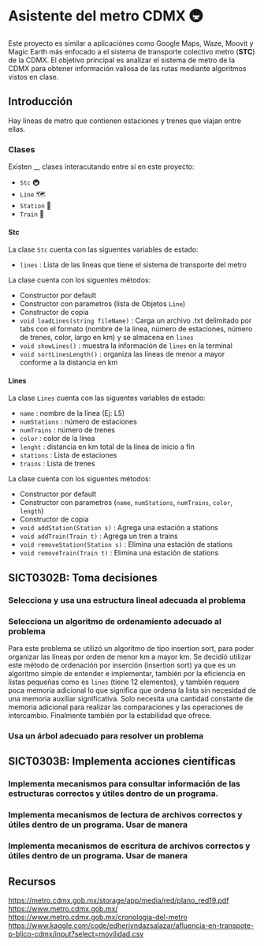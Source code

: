 # Asistente del metro CDMX 🚇
Este proyecto es similar a aplicaciónes como Google Maps, Waze, Moovit y Magic Earth más enfocado a el sistema de transporte colectivo metro (**STC**) de la CDMX.
El objetivo principal es analizar el sistema de metro de la CDMX para obtener información valiosa de las rutas mediante algoritmos vistos en clase.
## Introducción
Hay lineas de metro que contienen estaciones y trenes que viajan entre ellas.

### Clases
Existen __ clases interacutando entre sí en este proyecto:
- `Stc`  🚇
- `Line`  🗺
- `Station`  🚉
- `Train`  🚄

#### Stc
La clase `Stc` cuenta con las siguentes variables de estado:
- `lines` : Lista de las lineas que tiene el sistema de transporte del metro

La clase cuenta con los siguentes métodos:
- Constructor por default
- Constructor con parametros (lista de Objetos `Line`)
- Constructor de copia
- `void loadLines(string fileName)` : Carga un archivo .txt delimitado por tabs con el formato (nombre de la linea, número de estaciones, número de trenes, color, largo en km) y se almacena en `lines`
- `void showLines()` : muestra la información de `lines` en la terminal
- `void sortLinesLength()` : organiza las líneas de menor a mayor conforme a la distancia en km

#### Lines
La clase `Lines` cuenta con las siguentes variables de estado:
- `name` : nombre de la línea (Ej: L5)
- `numStations` : número de estaciones
- `numTrains` : número de trenes
- `color` : color de la línea
- `lenght` : distancia en km total de la línea de inicio a fin
- `stations` : Lista de estaciones
- `trains` : Lista de trenes

La clase cuenta con los siguentes métodos:
- Constructor por default
- Constructor con parametros (`name`, `numStations`, `numTrains`, `color`, `length`)
- Constructor de copia
- `void addStation(Station s)` : Agrega una estación a stations
- `void addTrain(Train t)` : Agrega un tren a trains
- `void removeStation(Station s)` : Elimina una estación de stations
- `void removeTrain(Train t)` : Elimina una estación de stations



## SICT0302B: Toma decisiones
### Selecciona y usa una estructura lineal adecuada al problema

### Selecciona un algoritmo de ordenamiento adecuado al problema
Para este problema se utilizó un algoritmo de tipo insertion sort, para poder organizar las líneas por orden de menor km a mayor km. Se decidió utilizar este método de ordenación por inserción (insertion sort) ya que es un algoritmo simple de entender e implementar, también por la eficiencia en listas pequeñas como es `lines` (tiene 12 elementos), y también requere poca memoria adicional  lo que significa que ordena la lista sin necesidad de una memoria auxiliar significativa. Solo necesita una cantidad constante de memoria adicional para realizar las comparaciones y las operaciones de intercambio. Finalmente también por la estabilidad que ofrece.

### Usa un árbol adecuado para resolver un problema

## SICT0303B: Implementa acciones científicas
### Implementa mecanismos para consultar información de las estructuras correctos y útiles dentro de un programa.

### Implementa mecanismos de lectura de archivos correctos y útiles dentro de un programa. Usar de manera

### Implementa mecanismos de escritura de archivos correctos y útiles dentro de un programa. Usar de manera

## Recursos
https://metro.cdmx.gob.mx/storage/app/media/red/plano_red19.pdf
https://www.metro.cdmx.gob.mx/
https://www.metro.cdmx.gob.mx/cronologia-del-metro 
https://www.kaggle.com/code/edherivndazsalazar/afluencia-en-transpote-p-blico-cdmx/input?select=movilidad.csv
